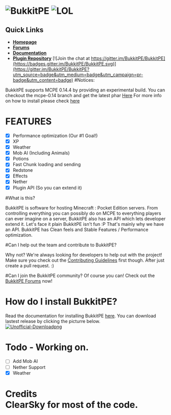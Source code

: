 # ![BukkitPE](https://gyazo.com/b972ad341bceff44a1eb82a75d9db502.png) ![LOL](http://bukkitpe.net/BukkitPE.gif)
## Quick Links

* __[Homepage](https://bukkitpe.net/)__
* __[Forums](http://forums.bukkitpe.net/)__
* __[Documentation](https://github.com/BukkitPE/Installation)__
* __[Plugin Repository](https://forums.bukkitpe.net/index.php?plugins/)__
[![Join the chat at https://gitter.im/BukkitPE/BukkitPE](https://badges.gitter.im/BukkitPE/BukkitPE.svg)](https://gitter.im/BukkitPE/BukkitPE?utm_source=badge&utm_medium=badge&utm_campaign=pr-badge&utm_content=badge)
#Notices:

BukkitPE supports MCPE 0.14.4 by providing an experimental build. You can checkout the mcpe-0.14 branch and get the latest phar [Here](https://github.com/BukkitPE/BukkitPE/releases/tag/1.1) For more info on how to install please check [here](https://github.com/BukkitPE/Installation)

# FEATURES
- [x] Performance optimization (Our #1 Goal!)
- [x] XP
- [x] Weather
- [x] Mob AI (Including Animals)
- [x] Potions
- [x] Fast Chunk loading and sending
- [x] Redstone
- [x] Effects
- [x] Nether
- [x] Plugin API (So you can extend it)

#What is this?

BukkitPE is software for hosting Minecraft : Pocket Edition servers. From controlling everything you can possibly do on MCPE to everything players can ever imagine on a server, BukkitPE also has an API which lets developer extend it. Let's face it plain BukkitPE isn't fun :P That's mainly why we have an API. BukkitPE has Clean feels and Stable Features / Performance optimization.

#Can I help out the team and contribute to BukkitPE?

Why not? We're always looking for developers to help out with the project! Make sure you check out the [Contributing Guidelines](https://github.com/BukkitPE/BukkitPE/blob/master/CONTRIBUTING.md) first though. After just create a pull request. :)

#Can I join the BukkitPE community?
Of course you can! Check out the [BukkitPE Forums](https://forums.BukkitPE.net) now!

# How do I install BukkitPE?

Read the documentation for installing BukkitPE [here](https://github.com/BukkitPE/Installation).
You can download lastest release by clicking the picturre below.<br>
 <a href="https://github.com/BukkitPE/BukkitPE/releases">![Unofficial-Downloadpng](https://i.gyazo.com/2eea3b538431eb54e243c785b7ec02eb.png)</a>


# Todo - Working on.
- [ ] Add Mob AI
- [ ] Nether Support
- [x] Weather

# Credits <br />ClearSky for most of the code.
